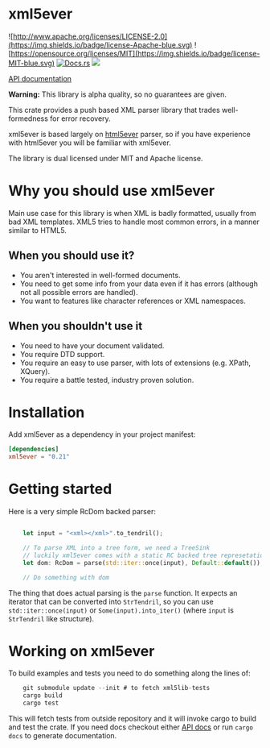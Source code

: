 # xml5ever

![http://www.apache.org/licenses/LICENSE-2.0](https://img.shields.io/badge/license-Apache-blue.svg) ![https://opensource.org/licenses/MIT](https://img.shields.io/badge/license-MIT-blue.svg)
[![Docs.rs](https://docs.rs/xml5ever/badge.svg)](https://docs.rs/xml5ever)
[![](https://img.shields.io/crates/v/xml5ever.svg)](https://crates.io/crates/xml5ever)

[API documentation](https://docs.rs/xml5ever)

**Warning:** This library is alpha quality, so no guarantees are given.

This crate provides a push based XML parser library that trades well-formedness for error recovery.

xml5ever is based largely on [html5ever](https://github.com/servo/html5ever) parser, so if you have experience with html5ever you will be familiar with xml5ever.

The library is dual licensed under MIT and Apache license.

# Why you should use xml5ever

Main use case for this library is when XML is badly formatted, usually from bad XML
templates. XML5 tries to handle most common errors, in a manner similar to HTML5.

## When you should use it?

  - You aren't interested in well-formed documents.
  - You need to get some info from your data even if it has errors (although not all possible errors are handled).
  - You want to features like character references or XML namespaces.

## When you shouldn't use it

  - You need to have your document validated.
  - You require DTD support.
  - You require an easy to use parser, with lots of extensions (e.g. XPath, XQuery).
  - You require a battle tested, industry proven solution.

# Installation

Add xml5ever as a dependency in your project manifest:

```toml
[dependencies]
xml5ever = "0.21"
```

# Getting started

Here is a very simple RcDom backed parser:

```rust

    let input = "<xml></xml>".to_tendril();

    // To parse XML into a tree form, we need a TreeSink
    // luckily xml5ever comes with a static RC backed tree represetation.
    let dom: RcDom = parse(std::iter::once(input), Default::default());

    // Do something with dom

```
The thing that does actual parsing is the `parse` function. It expects an iterator that can be converted into `StrTendril`, so you can use `std::iter::once(input)` or  `Some(input).into_iter()` (where `input` is `StrTendril` like structure).

# Working on xml5ever

To build examples and tests you need to do something along the lines of:

```rust
    git submodule update --init # to fetch xml5lib-tests
    cargo build
    cargo test
```

This will fetch tests from outside repository and it will invoke cargo to
build and test the crate. If you need docs checkout either [API docs](https://docs.rs/xml5ever) or run `cargo docs`
to generate documentation.
